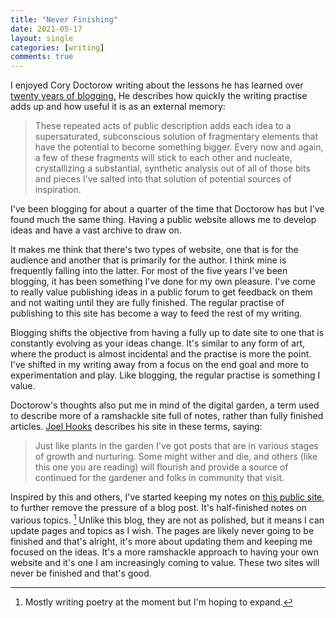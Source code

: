```yaml
---
title: "Never Finishing"
date: 2021-05-17
layout: single
categories: [writing]
comments: true
---
```


I enjoyed Cory Doctorow writing about the lessons he has learned over [twenty years of blogging.](https://doctorow.medium.com/the-memex-method-238c71f2fb46) He describes how quickly the writing practise adds up and how useful it is as an external memory:

> These repeated acts of public description adds each idea to a supersaturated, subconscious solution of fragmentary elements that have the potential to become something bigger. Every now and again, a few of these fragments will stick to each other and nucleate, crystallizing a substantial, synthetic analysis out of all of those bits and pieces I’ve salted into that solution of potential sources of inspiration.

<!--more-->

I've been blogging for about a quarter of the time that Doctorow has but I've found much the same thing. Having a public website allows me to develop ideas and have a vast archive to draw on.

It makes me think that there's two types of website, one that is for the audience and another that is primarily for the author. I think mine is frequently falling into the latter. For most of the five years I've been blogging, it has been something I've done for my own pleasure. I've come to really value publishing ideas in a public forum to get feedback on them and not waiting until they are fully finished. The regular practise of publishing to this site has become a way to feed the rest of my writing.

Blogging shifts the objective from having a fully up to date site to one that is constantly evolving as your ideas change. It's similar to any form of art, where the product is almost incidental and the practise is more the point. I've shifted in my writing away from a focus on the end goal and more to experimentation and play. Like blogging, the regular practise is something I value.

Doctorow's thoughts also put me in mind of the digital garden, a term used to describe more of a ramshackle site full of notes, rather than fully finished articles. [Joel Hooks](https://joelhooks.com/digital-garden) describes his site in these terms, saying:

> Just like plants in the garden I've got posts that are in various stages of growth and nurturing. Some might wither and die, and others (like this one you are reading) will flourish and provide a source of continued for the gardener and folks in community that visit.

Inspired by this and others, I've started keeping my notes on [this public site](https://notes.davidralphlewis.co.uk/), to further remove the pressure of a blog post. It's half-finished notes on various topics. [^1] Unlike this blog, they are not as polished, but it means I can update pages and topics as I wish. The pages are likely never going to be finished and that's alright, it's more about updating them and keeping me focused on the ideas. It's a more ramshackle approach to having your own website and it's one I am increasingly coming to value. These two sites will never be finished and that's good.

[^1]: Mostly writing poetry at the moment but I'm hoping to expand.
